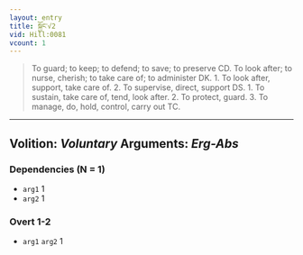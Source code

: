 ```yaml
---
layout: entry
title: སྐྱོང་√2
vid: Hill:0081
vcount: 1
---
```

> To guard; to keep; to defend; to save; to preserve CD\. To look after; to nurse, cherish; to take care of; to administer DK\. 1\. To look after, support, take care of\. 2\. To supervise, direct, support DS\. 1\. To sustain, take care of, tend, look after\. 2\. To protect, guard\. 3\. To manage, do, hold, control, carry out TC\.

---
Volition: _Voluntary_
Arguments: _Erg-Abs_
---

### Dependencies (N = 1)
* `arg1` 1
* `arg2` 1


### Overt 1-2
* `arg1` `arg2` 1
